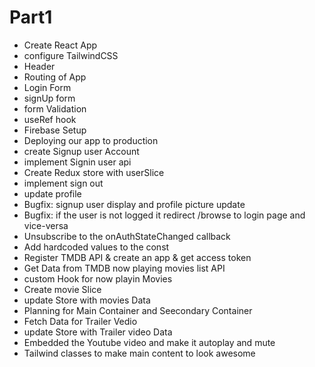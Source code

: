 # Part1
  - Create React App
  - configure TailwindCSS
  - Header
  - Routing of App
  - Login Form
  - signUp form 
  - form Validation 
  - useRef hook
  - Firebase Setup
  - Deploying our app to production
  - create Signup user Account
  - implement Signin user api
  - Create Redux store  with userSlice
  - implement sign out
  - update profile
  - Bugfix: signup user display and profile picture update
  - Bugfix: if the user is not logged it redirect /browse to login page and vice-versa
  - Unsubscribe to the onAuthStateChanged callback
  - Add hardcoded values to the const
  - Register TMDB API & create an app & get access token
  - Get Data from TMDB now playing movies list API
  - custom Hook for now playin Movies 
  - Create movie Slice
  - update Store with movies Data
  - Planning for Main Container and Seecondary Container
  - Fetch Data for Trailer Vedio
  - update Store with Trailer video Data
  - Embedded the Youtube video and make it autoplay and mute
  - Tailwind classes to make main content to look awesome
 